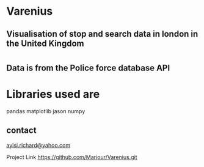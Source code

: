# Varenius
## Visualisation of stop and search data in london in the United Kingdom
# 
## Data is from the Police force database API
# Libraries used are 
pandas
matplotlib
jason
numpy


## contact
ayisi.richard@yahoo.com

Project Link
https://github.com/Marjour/Varenius.git

